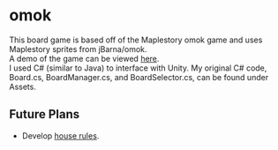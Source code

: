 # omok
This board game is based off of the Maplestory omok game and uses Maplestory sprites from jBarna/omok.  
A demo of the game can be viewed [here](https://jtquach1.github.io/omok/Online_Build).  
I used C# (similar to Java) to interface with Unity. My original C# code, Board.cs, BoardManager.cs, and BoardSelector.cs, can be found under Assets.   

## Future Plans
* Develop [house rules](https://en.wikipedia.org/wiki/Gomoku#Optional_("house")_rules). 
